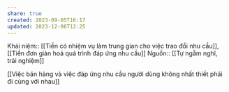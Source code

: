 ```yaml
---
share: true
created: 2023-09-05T16:17
updated: 2023-12-06T12:25
---
```

Khái niệm:: 
[[Tiền có nhiệm vụ làm trung gian cho việc trao đổi nhu cầu]], [[Tiền đơn giản hoá quá trình đáp ứng nhu cầu]]
Nguồn:: [[Tự ngẫm nghĩ, trải nghiệm]]

[[Việc bán hàng và việc đáp ứng nhu cầu người dùng không nhất thiết phải đi cùng với nhau]] 